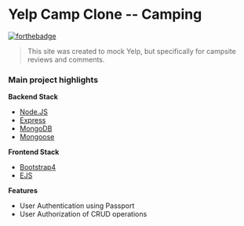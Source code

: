 # Yelp Camp Clone -- Camping

[![forthebadge](https://forthebadge.com/images/badges/made-with-javascript.svg)](https://forthebadge.com)
> This site was created to mock Yelp, but specifically for campsite reviews and comments.

### Main project highlights 

**Backend Stack**
  - [Node.JS](https://nodejs.org/en/)
  - [Express](https://expressjs.com/) 
  - [MongoDB](https://www.mongodb.com/)
  - [Mongoose](http://mongoosejs.com/)

**Frontend Stack**
  - [Bootstrap4](https://getbootstrap.com/)
  - [EJS](http://ejs.co/)

**Features**
  - User Authentication using Passport
  - User Authorization of CRUD operations
